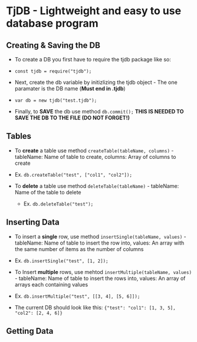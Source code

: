 # TjDB - Lightweight and easy to use database program

## Creating & Saving the DB
- To create a DB you first have to require the tjdb package like so:
 - `const tjdb = require("tjdb");`

- Next, create the db variable by initizlizing the tjdb object - The one paramater is the DB name (**Must end in .tjdb**)
 - `var db = new tjdb("test.tjdb");`

- Finally, to **SAVE** the db use method `db.commit();` **THIS IS NEEDED TO SAVE THE DB TO THE FILE (DO NOT FORGET!)**

## Tables
- To **create** a table use method `createTable(tableName, columns)` - tableName: Name of table to create, columns: Array of columns to create
 - Ex. `db.createTable("test", ["col1", "col2"]);`

- To **delete** a table use method `deleteTable(tableName)` - tableName: Name of the table to delete
   - Ex. `db.deleteTable("test");`

## Inserting Data
- To insert a **single** row, use method `insertSingle(tableName, values)` - tableName: Name of table to insert the row into, values: An array with the same number of items as the number of columns
 - Ex. `db.insertSingle("test", [1, 2]);`

- To Insert **multiple** rows, use mehtod `insertMultiple(tableName, values)` - tableName: Name of table to insert the rows into, values: An array of arrays each containing values
 - Ex. `db.insertMultiple("test", [[3, 4], [5, 6]]);`
 - The current DB should look like this: `{"test": "col1": [1, 3, 5], "col2": [2, 4, 6]}`

## Getting Data
	
